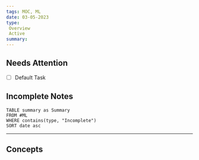 ```yaml
---
tags: MOC, ML
date: 03-05-2023
type: 
 Overview
 Active
summary: 
---
```

## Needs Attention
- [ ] Default Task

## Incomplete Notes
```dataview
TABLE summary as Summary
FROM #ML
WHERE contains(type, "Incomplete")
SORT date asc
```

---

## Concepts
